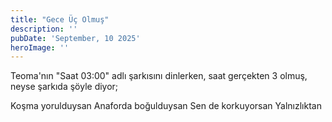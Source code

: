 ```yaml
---
title: "Gece Üç Olmuş"
description: ''
pubDate: 'September, 10 2025'
heroImage: ''
---
```


Teoma'nın "Saat 03:00" adlı şarkısını dinlerken, saat gerçekten 3 olmuş, neyse şarkıda şöyle diyor; 

Koşma yorulduysan
Anaforda boğulduysan
Sen de korkuyorsan
Yalnızlıktan